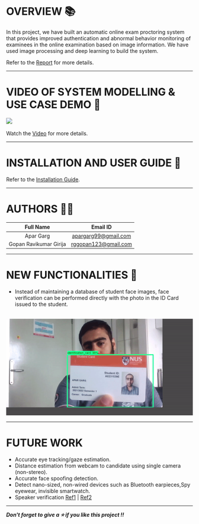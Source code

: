 # OVERVIEW 📚
In this project, we have built an automatic online exam
proctoring system that provides improved authentication and
abnormal behavior monitoring of examinees in the online examination based on image information. We have used image processing and deep learning to build the system.

Refer to the [Report](https://github.com/AparGarg99/Intelligent-Online-Exam-Proctoring-System/blob/master/Documentation/ITSS_Project_Report.pdf) for more details.


---

# VIDEO OF SYSTEM MODELLING & USE CASE DEMO 🎥
![](https://github.com/AparGarg99/Intelligent-Online-Exam-Proctoring-System/blob/master/Miscellaneous/Dataset/demo.gif)

Watch the [Video](https://youtu.be/lGGHgPYJ4ig) for more details.

---

# INSTALLATION AND USER GUIDE 🔌

Refer to the [Installation Guide](https://github.com/AparGarg99/Intelligent-Online-Exam-Proctoring-System/blob/master/Documentation/Installation_Guide.pdf).

---

# AUTHORS 👨‍💻

| Full Name | Email ID |
| :---------------:| :-----:|
| Apar Garg    | apargarg99@gmail.com |
| Gopan Ravikumar Girija  | rggopan123@gmail.com |

---
# NEW FUNCTIONALITIES 🐣

* Instead of maintaining a database of student face images, face verification can be performed directly with the photo in the ID Card issued to the student.

&nbsp;&nbsp;&nbsp;&nbsp;&nbsp;&nbsp;&nbsp;&nbsp;&nbsp;&nbsp;&nbsp;&nbsp;&nbsp;&nbsp;&nbsp;&nbsp;&nbsp;&nbsp;&nbsp;&nbsp;&nbsp;&nbsp;&nbsp;&nbsp;&nbsp;&nbsp;&nbsp;&nbsp;![](https://github.com/AparGarg99/Intelligent-Online-Exam-Proctoring-System/blob/master/New_Functionalities/id_card_detection/demo_2.gif)

---

# FUTURE WORK
* Accurate eye tracking/gaze estimation.
* Distance estimation from webcam to candidate using single camera (non-stereo).
* Accurate face spoofing detection.
* Detect nano-sized, non-wired devices such as Bluetooth earpieces,Spy eyewear, invisible smartwatch.
* Speaker verification [Ref1](https://github.com/Atul-Anand-Jha/Speaker-Identification-Python) | [Ref2](https://github.com/resemble-ai/Resemblyzer)

---
***Don't forget to give a ⭐ if you like this project !!***
